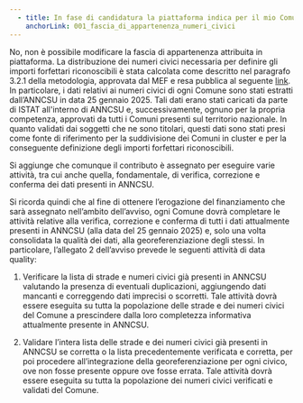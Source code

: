 ```yaml
---
  - title: In fase di candidatura la piattaforma indica per il mio Comune una fascia di appartenenza dei numeri civici - e quindi di contributo - disallineata rispetto alla numerosità reale degli stessi per come risulta alla data odierna. Possiamo richiedere il cambio di fascia di appartenenza?
    anchorLink: 001_fascia_di_appartenenza_numeri_civici
---
```


No, non è possibile modificare la fascia di appartenenza attribuita in piattaforma. La distribuzione dei numeri civici necessaria per
definire gli importi forfettari riconoscibili è stata calcolata come descritto nel paragrafo 3.2.1 della metodologia, approvata dal MEF
e resa pubblica al seguente [link][1]. 
In particolare, i dati relativi ai numeri civici di ogni Comune sono stati estratti dall’ANNCSU in data 25 gennaio 2025.
Tali dati erano stati caricati da parte di ISTAT all'interno di ANNCSU e, successivamente, ognuno per la propria competenza, approvati
da tutti i Comuni presenti sul territorio nazionale. In quanto validati dai soggetti che ne sono titolari, questi dati sono stati presi
come fonte di riferimento per la suddivisione dei Comuni in cluster e per la conseguente definizione degli importi forfettari
riconoscibili.   

Si aggiunge che comunque il contributo è assegnato per eseguire varie attività, tra cui anche quella, fondamentale, di verifica,
correzione e conferma dei dati presenti in ANNCSU. 

Si ricorda quindi che al fine di ottenere l’erogazione del finanziamento che sarà assegnato nell’ambito dell’avviso, ogni Comune dovrà
completare le attività relative alla verifica, correzione e conferma di tutti i dati attualmente presenti in ANNCSU (alla data del 25
gennaio 2025) e, solo una volta consolidata la qualità dei dati, alla georeferenziazione degli stessi. In particolare, l’allegato 2
dell’avviso prevede le seguenti attività di data quality: 

1. Verificare la lista di strade e numeri civici già presenti in ANNCSU valutando la presenza di eventuali duplicazioni, aggiungendo
dati mancanti e correggendo dati imprecisi o scorretti. Tale attività dovrà essere eseguita su tutta la popolazione delle strade e dei
numeri civici del Comune a prescindere dalla loro completezza informativa attualmente presente in ANNCSU. 

2. Validare l’intera lista delle strade e dei numeri civici già presenti in ANNCSU se corretta o la lista precedentemente verificata
e corretta, per poi procedere all’integrazione della georeferenziazione per ogni civico, ove non fosse presente oppure ove fosse errata.
Tale attività dovrà essere eseguita su tutta la popolazione dei numeri civici verificati e validati del Comune.
 
[1]: https://presidenza.governo.it/AmministrazioneTrasparente/Sovvenzioni/CriteriModalita/Piattaforma_Digitale_Nazionale_Dati/Maggio_2025_ANNCSU/Metodologia_Comuni-ANNCSU%201_3_1.pdf
